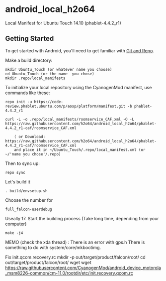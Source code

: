 android_local_h2o64
===================

Local Manifest for Ubuntu Touch 14.10 (phablet-4.4.2_r1)

Getting Started
---------------

To get started with Android, you'll need to get
familiar with [Git and Repo](http://source.android.com/download/using-repo).

Make a build directory:

	mkdir Ubuntu_Touch (or whatever name you choose)
	cd Ubuntu_Touch (or the name  you chose)
	mkdir .repo/local_manifests

To initialize your local repository using the CyanogenMod manifest, use commands like these:

    repo init -u https://code-review.phablet.ubuntu.com/p/aosp/platform/manifest.git -b phablet-4.4.2_r1

    curl -L -o .repo/local_manifests/roomservice_CAF.xml -O -L https://raw.githubusercontent.com/h2o64/android_local_h2o64/phablet-4.4.2_r1-caf/roomservice_CAF.xml
 
    	( or Download: https://raw.githubusercontent.com/h2o64/android_local_h2o64/phablet-4.4.2_r1-caf/roomservice_CAF.xml
		and place it in ~/Ubuntu_Touch/.repo/local_manifest.xml (or ~/'name you chose'/.repo)

Then to sync up:

    repo sync

Let's build it

    . build/envsetup.sh

Choose the number for

    full_falcon-userdebug

Useally 17.
Start the building process (Take long time, depending from your computer)

    make -j4

MEMO (check the xda thread) : 
There is an error with gps.h
There is something to do with system/core/mkbootimg.

Fix init.qcom.recovery.rc
    mkdir -p out/target/product/falcon/root/
    cd out/target/product/falcon/root/
    wget wget https://raw.githubusercontent.com/CyanogenMod/android_device_motorola_msm8226-common/cm-11.0/rootdir/etc/init.recovery.qcom.rc
